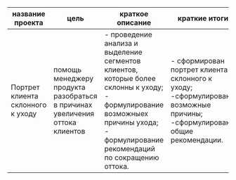 | название проекта | цель|  краткое описание | краткие итоги | стек технологий | статус |
|------------------|-----| ------------------| --------------| ----------------| -------|
|Портрет клиента склонного к уходу| помощь менеджеру продукта разобраться в причинах увеличения оттока клиентов | - проведение анализа и выделение сегментов клиентов, которые более склонны к уходу; <br/> - формулирование возможныех причины ухода; <br/> - формулирование рекомендаций по сокращению оттока. | - сформирован портрет клиента склонного к уходу; <br/> -сформулированы возможные причины; <br/> -сформулированы общие рекомендации.| Python (Pandas, NumPy, Matplotlib, SciPy.stats)| завершен|
